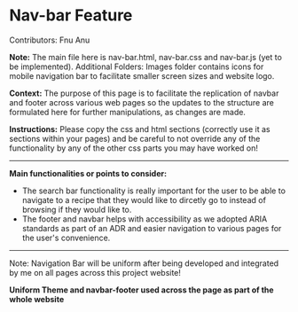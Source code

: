 # Nav-bar Feature
Contributors: Fnu Anu

**Note:** The main file here is nav-bar.html, nav-bar.css and nav-bar.js (yet to be implemented). 
Additional Folders: Images folder contains icons for mobile navigation bar to 
facilitate smaller screen sizes and website logo. 

**Context:** The purpose of this page is to facilitate the replication of navbar and footer across various
web pages so the updates to the structure are formulated here for further manipulations, as changes are made.

**Instructions:** Please copy the css and html sections (correctly use it as sections within your pages)
and be careful to not override any of the functionality by any of the other css parts you may have worked on!

---
**Main functionalities or points to consider:**
- The search bar functionality is really important for the user to be able to navigate to a recipe that they would like to dircetly go to instead of browsing if they would like to.
- The footer and navbar helps with accessibility as we adopted ARIA standards as part of an ADR and easier navigation to various pages for the user's convenience.
---

Note: Navigation Bar will be uniform after being developed and integrated by me on all pages across this project website!

**Uniform Theme and navbar-footer used across the page as part of the whole website**